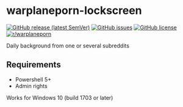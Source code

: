# warplaneporn-lockscreen

[![GitHub release (latest SemVer)](https://img.shields.io/github/v/release/viccol961/warplaneporn-lockscreen?sort=semver&style=flat-square)](https://github.com/viccol961/warplaneporn-lockscreen/releases)
[![GitHub issues](https://img.shields.io/github/issues/viccol961/warplaneporn-lockscreen?style=flat-square)](https://github.com/viccol961/warplaneporn-lockscreen/issues)
[![GitHub license](https://img.shields.io/github/license/viccol961/warplaneporn-lockscreen?style=flat-square)](https://github.com/viccol961/warplaneporn-lockscreen/blob/master/LICENSE)
[![r/warplaneporn](https://img.shields.io/static/v1?label=r/&message=warplaneporn&color=informational&style=flat-square)](https://reddit.com/r/warplaneporn)

Daily background from one or several subreddits

## Requirements

* Powershell 5+
* Admin rights

Works for Windows 10 (build 1703 or later)
